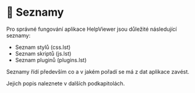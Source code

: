 # 📄 Seznamy

Pro správné fungování aplikace HelpViewer jsou důležité následující seznamy:

- Seznam stylů (css.lst)
- Seznam skriptů (js.lst)
- Seznam pluginů (plugins.lst)

Seznamy řídí především co a v jakém pořadí se má z dat aplikace zavést.

Jejich popis naleznete v dalších podkapitolách.
